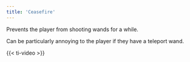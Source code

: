 ```yaml
---
title: 'Ceasefire'
---
```


Prevents the player from shooting wands for a while.

Can be particularly annoying to the player if they have a teleport wand.

{{< ti-video >}}

